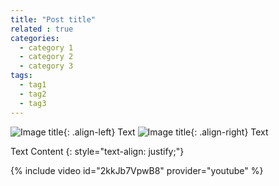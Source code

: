 ```yaml
---
title: "Post title"
related : true
categories:
  - category 1
  - category 2
  - category 3
tags: 
  - tag1
  - tag2
  - tag3
---
```


![Image title](/assets/images/AAAA/MM/filename){: .align-left} Text
![Image title](/assets/images/AAAA/MM/filename){: .align-right} Text

Text Content {: style="text-align: justify;"}

{% include video id="2kkJb7VpwB8" provider="youtube" %}

